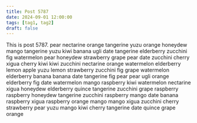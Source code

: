 ```yaml
---
title: Post 5787
date: 2024-09-01 12:00:00
tags: [tag1, tag2]
draft: false
---
```

This is post 5787.
pear
nectarine
orange
tangerine
yuzu
orange
honeydew
mango
tangerine
yuzu
kiwi
banana
ugli
date
tangerine
elderberry
zucchini
fig
watermelon
pear
honeydew
strawberry
grape
pear
date
zucchini
cherry
xigua
cherry
kiwi
kiwi
zucchini
nectarine
orange
watermelon
elderberry
lemon
apple
yuzu
lemon
strawberry
zucchini
fig
grape
watermelon
elderberry
banana
banana
date
tangerine
fig
pear
pear
ugli
orange
elderberry
fig
date
watermelon
mango
raspberry
kiwi
watermelon
nectarine
xigua
honeydew
elderberry
quince
tangerine
zucchini
grape
raspberry
raspberry
honeydew
tangerine
zucchini
raspberry
mango
date
banana
raspberry
xigua
raspberry
orange
mango
mango
xigua
zucchini
cherry
strawberry
pear
yuzu
mango
kiwi
cherry
tangerine
date
quince
grape
orange
